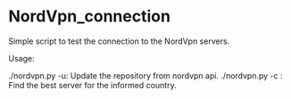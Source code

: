 # NordVpn_connection
Simple script to test the connection to the NordVpn servers. 

Usage:

./nordvpn.py -u: Update the repository from nordvpn api.
./nordvpn.py -c <Country Code>: Find the best server for the informed country.

